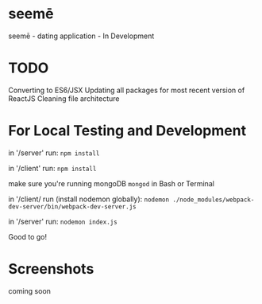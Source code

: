 # seemē
seemē - dating application - In Development 

# TODO
Converting to ES6/JSX
Updating all packages for most recent version of ReactJS
Cleaning file architecture

# For Local Testing and Development
in '/server' run:
```npm install```

in '/client' run:
```npm install```

make sure you're running mongoDB ```mongod``` in Bash or Terminal

in '/client/ run (install nodemon globally):
```nodemon ./node_modules/webpack-dev-server/bin/webpack-dev-server.js```

in '/server' run:
```nodemon index.js```

Good to go!

# Screenshots
coming soon
